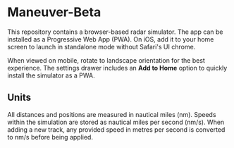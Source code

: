 # Maneuver-Beta

This repository contains a browser-based radar simulator. The app can be
installed as a Progressive Web App (PWA). On iOS, add it to your home screen
to launch in standalone mode without Safari's UI chrome.

When viewed on mobile, rotate to landscape orientation for the best experience. The settings drawer includes an **Add to Home** option to quickly install the simulator as a PWA.

## Units

All distances and positions are measured in nautical miles (nm). Speeds within
the simulation are stored as nautical miles per second (nm/s). When adding a new
track, any provided speed in metres per second is converted to nm/s before being
applied.
